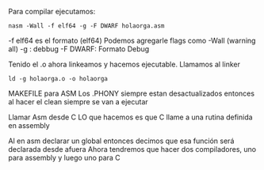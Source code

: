 Para compilar ejecutamos:
```
nasm -Wall -f elf64 -g -F DWARF holaorga.asm
```

-f elf64 es el formato (elf64)
Podemos agregarle flags como -Wall (warning all)
-g : debbug
-F DWARF: Formato Debug

Tenido el .o ahora linkeamos y hacemos ejecutable. Llamamos al linker

```
ld -g holaorga.o -o holaorga
```

MAKEFILE para ASM
Los .PHONY siempre estan desactualizados entonces al hacer el clean siempre se van a ejecutar

Llamar Asm desde C
LO que hacemos es que C llame a una rutina definida en assembly 

Al en asm declarar un global entonces decimos que esa función será declarada desde afuera
Ahora tendremos que hacer dos compiladores, uno para assembly y luego uno para C